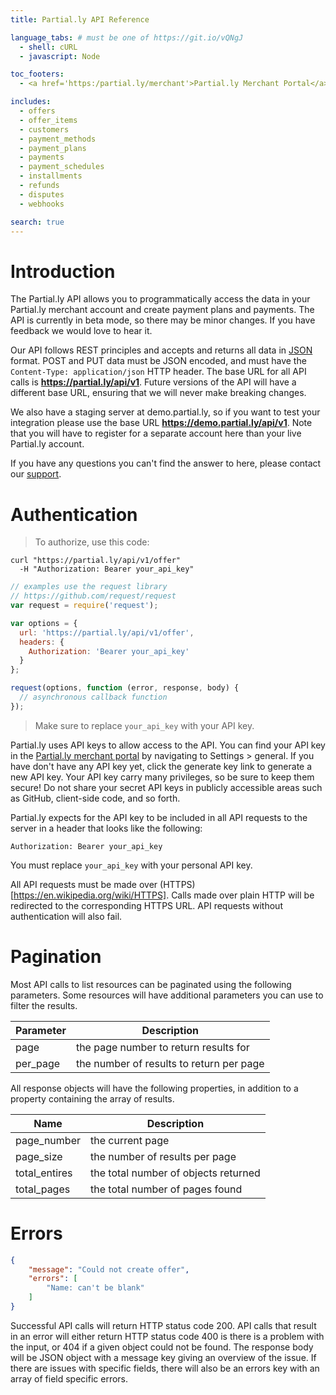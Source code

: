 ```yaml
---
title: Partial.ly API Reference

language_tabs: # must be one of https://git.io/vQNgJ
  - shell: cURL
  - javascript: Node

toc_footers:
  - <a href='https:/partial.ly/merchant'>Partial.ly Merchant Portal</a>

includes:
  - offers
  - offer_items
  - customers
  - payment_methods
  - payment_plans
  - payments
  - payment_schedules
  - installments
  - refunds
  - disputes
  - webhooks

search: true
---
```


# Introduction

The Partial.ly API allows you to programmatically access the data in your Partial.ly merchant account and create payment plans and payments.
The API is currently in beta mode, so there may be minor changes. If you have feedback we would love to hear it.

Our API follows REST principles and accepts and returns all data in [JSON](http://www.json.org/) format. POST and PUT data must be JSON encoded, and must have the `Content-Type: application/json` HTTP header.
The base URL for all API calls is **https://partial.ly/api/v1**. Future versions of the API will have a different base URL, ensuring that we will never make breaking changes.

We also have a staging server at demo.partial.ly, so if you want to test your integration please use the base URL **https://demo.partial.ly/api/v1**. Note that you will have to register for a separate account here than your live Partial.ly account.

If you have any questions you can't find the answer to here, please contact our [support](mailto:support@partial.ly).

# Authentication

> To authorize, use this code:

```shell
curl "https://partial.ly/api/v1/offer"
  -H "Authorization: Bearer your_api_key"
```

```javascript
// examples use the request library
// https://github.com/request/request
var request = require('request');

var options = {
  url: 'https://partial.ly/api/v1/offer',
  headers: {
    Authorization: 'Bearer your_api_key'
  }
};

request(options, function (error, response, body) {
  // asynchronous callback function
});
```

> Make sure to replace `your_api_key` with your API key.

Partial.ly uses API keys to allow access to the API. You can find your API key in the [Partial.ly merchant portal](https://partial.ly/merchant) by navigating to Settings > general. If you have don't have any API key yet, click the generate key link to generate a new API key. Your API key carry many privileges, so be sure to keep them secure! Do not share your secret API keys in publicly accessible areas such as GitHub, client-side code, and so forth.

Partial.ly expects for the API key to be included in all API requests to the server in a header that looks like the following:

`Authorization: Bearer your_api_key`

<aside class="notice">
You must replace <code>your_api_key</code> with your personal API key.
</aside>

All API requests must be made over (HTTPS)[https://en.wikipedia.org/wiki/HTTPS]. Calls made over plain HTTP will be redirected to the corresponding HTTPS URL. API requests without authentication will also fail.

# Pagination

Most API calls to list resources can be paginated using the following parameters. Some resources will have additional parameters you can use to filter the results.

Parameter | Description
--------- | -----------
page | the page number to return results for
per_page | the number of results to return per page

All response objects will have the following properties, in addition to a property containing the array of results.

Name | Description
--------- | -----------
page_number | the current page
page_size | the number of results per page
total_entires | the total number of objects returned
total_pages | the total number of pages found

# Errors

```json
{
    "message": "Could not create offer",
    "errors": [
        "Name: can't be blank"
    ]
}
```

Successful API calls will return HTTP status code 200. API calls that result in an error will either return HTTP status code 400 is there is a problem with the input, or 404 if a given object could not be found. The response body will be JSON object with a message key giving an overview of the issue. If there are issues with specific fields, there will also be an errors key with an array of field specific errors.
